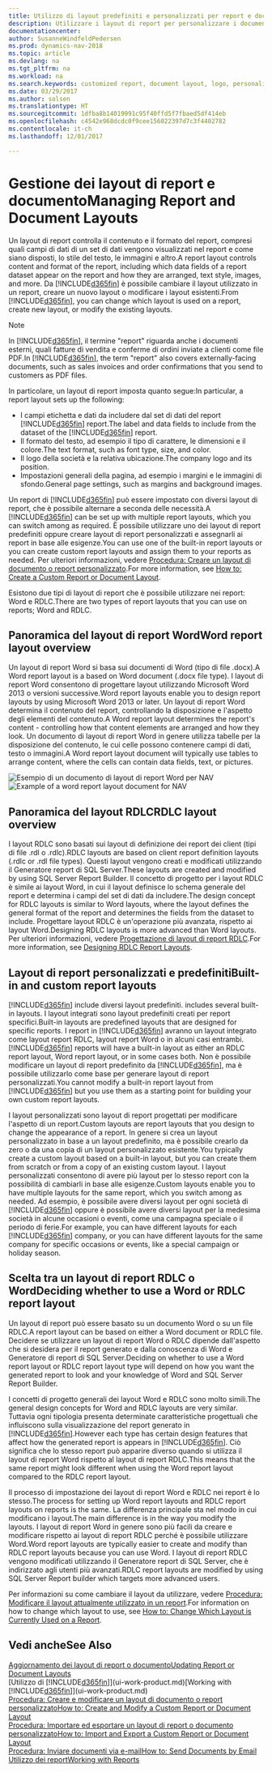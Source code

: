 ```yaml
---
title: Utilizzo di layout predefiniti e personalizzati per report e documenti
description: Utilizzare i layout di report per personalizzare i documenti, ad esempio, per personalizzare il carattere, il logo o le impostazioni della pagina di file PDF da inviare ai clienti.
documentationcenter: 
author: SusanneWindfeldPedersen
ms.prod: dynamics-nav-2018
ms.topic: article
ms.devlang: na
ms.tgt_pltfrm: na
ms.workload: na
ms.search.keywords: customized report, document layout, logo, personalize
ms.date: 03/29/2017
ms.author: solsen
ms.translationtype: HT
ms.sourcegitcommit: 1dfba8b14019991c95f40ffd5f7fbaed5df414eb
ms.openlocfilehash: c4542e968dcdc0f9cee156022397d7c3f4402782
ms.contentlocale: it-ch
ms.lasthandoff: 12/01/2017

---
```

# <a name="managing-report-and-document-layouts"></a><span data-ttu-id="6fd83-103">Gestione dei layout di report e documento</span><span class="sxs-lookup"><span data-stu-id="6fd83-103">Managing Report and Document Layouts</span></span>
<span data-ttu-id="6fd83-104">Un layout di report controlla il contenuto e il formato del report, compresi quali campi di dati di un set di dati vengono visualizzati nel report e come siano disposti, lo stile del testo, le immagini e altro.</span><span class="sxs-lookup"><span data-stu-id="6fd83-104">A report layout controls content and format of the report, including which data fields of a report dataset appear on the report and how they are arranged, text style, images, and more.</span></span> <span data-ttu-id="6fd83-105">Da [!INCLUDE[d365fin](includes/d365fin_md.md)] è possibile cambiare il layout utilizzato in un report, creare un nuovo layout o modificare i layout esistenti.</span><span class="sxs-lookup"><span data-stu-id="6fd83-105">From [!INCLUDE[d365fin](includes/d365fin_md.md)], you can change which layout is used on a report, create new layout, or modify the existing layouts.</span></span>

> [!NOTE]  
>   <span data-ttu-id="6fd83-106">In [!INCLUDE[d365fin](includes/d365fin_md.md)], il termine "report" riguarda anche i documenti esterni, quali fatture di vendita e conferme di ordini inviate a clienti come file PDF.</span><span class="sxs-lookup"><span data-stu-id="6fd83-106">In [!INCLUDE[d365fin](includes/d365fin_md.md)], the term "report" also covers externally-facing documents, such as sales invoices and order confirmations that you send to customers as PDF files.</span></span>

<span data-ttu-id="6fd83-107">In particolare, un layout di report imposta quanto segue:</span><span class="sxs-lookup"><span data-stu-id="6fd83-107">In particular, a report layout sets up the following:</span></span>

* <span data-ttu-id="6fd83-108">I campi etichetta e dati da includere dal set di dati del report [!INCLUDE[d365fin](includes/d365fin_md.md)] report.</span><span class="sxs-lookup"><span data-stu-id="6fd83-108">The label and data fields to include from the dataset of the [!INCLUDE[d365fin](includes/d365fin_md.md)] report.</span></span>
* <span data-ttu-id="6fd83-109">Il formato del testo, ad esempio il tipo di carattere, le dimensioni e il colore.</span><span class="sxs-lookup"><span data-stu-id="6fd83-109">The text format, such as font type, size, and color.</span></span>
* <span data-ttu-id="6fd83-110">Il logo della società e la relativa ubicazione.</span><span class="sxs-lookup"><span data-stu-id="6fd83-110">The company logo and its position.</span></span>
* <span data-ttu-id="6fd83-111">Impostazioni generali della pagina, ad esempio i margini e le immagini di sfondo.</span><span class="sxs-lookup"><span data-stu-id="6fd83-111">General page settings, such as margins and background images.</span></span>

<span data-ttu-id="6fd83-112">Un report di [!INCLUDE[d365fin](includes/d365fin_md.md)] può essere impostato con diversi layout di report, che è possibile alternare a seconda delle necessità.</span><span class="sxs-lookup"><span data-stu-id="6fd83-112">A [!INCLUDE[d365fin](includes/d365fin_md.md)] can be set up with multiple report layouts, which you can switch among as required.</span></span> <span data-ttu-id="6fd83-113">È possibile utilizzare uno dei layout di report predefiniti oppure creare layout di report personalizzati e assegnarli ai report in base alle esigenze.</span><span class="sxs-lookup"><span data-stu-id="6fd83-113">You can use one of the built-in report layouts or you can create custom report layouts and assign them to your reports as needed.</span></span> <span data-ttu-id="6fd83-114">Per ulteriori informazioni, vedere [Procedura: Creare un layout di documento o report personalizzato](ui-how-create-custom-report-layout.md).</span><span class="sxs-lookup"><span data-stu-id="6fd83-114">For more information, see [How to: Create a Custom Report or Document Layout](ui-how-create-custom-report-layout.md).</span></span>

<span data-ttu-id="6fd83-115">Esistono due tipi di layout di report che è possibile utilizzare nei report: Word e RDLC.</span><span class="sxs-lookup"><span data-stu-id="6fd83-115">There are two types of report layouts that you can use on reports; Word and RDLC.</span></span>

## <a name="word-report-layout-overview"></a><span data-ttu-id="6fd83-116">Panoramica del layout di report Word</span><span class="sxs-lookup"><span data-stu-id="6fd83-116">Word report layout overview</span></span>
<span data-ttu-id="6fd83-117">Un layout di report Word si basa sui documenti di Word (tipo di file .docx).</span><span class="sxs-lookup"><span data-stu-id="6fd83-117">A Word report layout is a based on Word document (.docx file type).</span></span> <span data-ttu-id="6fd83-118">I layout di report Word consentono di progettare layout utilizzando Microsoft Word 2013 o versioni successive.</span><span class="sxs-lookup"><span data-stu-id="6fd83-118">Word report layouts enable you to design report layouts by using Microsoft Word 2013 or later.</span></span> <span data-ttu-id="6fd83-119">Un layout di report Word determina il contenuto del report, controllando la disposizione e l'aspetto degli elementi del contenuto.</span><span class="sxs-lookup"><span data-stu-id="6fd83-119">A Word report layout determines the report's content - controlling how that content elements are arranged and how they look.</span></span> <span data-ttu-id="6fd83-120">Un documento di layout di report Word in genere utilizza tabelle per la disposizione del contenuto, le cui celle possono contenere campi di dati, testo o immagini.</span><span class="sxs-lookup"><span data-stu-id="6fd83-120">A Word report layout document will typically use tables to arrange content, where the cells can contain data fields, text, or pictures.</span></span>

 <span data-ttu-id="6fd83-121">![Esempio di un documento di layout di report Word per NAV](media/nav_wordreportlayout_edit_in_word_example.png "NAV_WordReportLayout_Edit_In_Word_Example")</span><span class="sxs-lookup"><span data-stu-id="6fd83-121">![Example of a word report layout document for NAV](media/nav_wordreportlayout_edit_in_word_example.png "NAV_WordReportLayout_Edit_In_Word_Example")</span></span>  

## <a name="rdlc-layout-overview"></a><span data-ttu-id="6fd83-122">Panoramica del layout RDLC</span><span class="sxs-lookup"><span data-stu-id="6fd83-122">RDLC layout overview</span></span>
<span data-ttu-id="6fd83-123">I layout RDLC sono basati sui layout di definizione dei report dei client (tipi di file .rdl o .rdlc).</span><span class="sxs-lookup"><span data-stu-id="6fd83-123">RDLC layouts are based on client report definition layouts (.rdlc or .rdl file types).</span></span> <span data-ttu-id="6fd83-124">Questi layout vengono creati e modificati utilizzando il Generatore report di SQL Server.</span><span class="sxs-lookup"><span data-stu-id="6fd83-124">These layouts are created and modified by using SQL Server Report Builder.</span></span> <span data-ttu-id="6fd83-125">Il concetto di progetto per i layout RDLC è simile ai layout Word, in cui il layout definisce lo schema generale del report e determina i campi del set di dati da includere.</span><span class="sxs-lookup"><span data-stu-id="6fd83-125">The design concept for RDLC layouts is similar to Word layouts, where the layout defines the general format of the report and determines the fields from the dataset to include.</span></span> <span data-ttu-id="6fd83-126">Progettare layout RDLC è un'operazione più avanzata, rispetto ai layout Word.</span><span class="sxs-lookup"><span data-stu-id="6fd83-126">Designing RDLC layouts is more advanced than Word layouts.</span></span> <span data-ttu-id="6fd83-127">Per ulteriori informazioni, vedere [Progettazione di layout di report RDLC](https://msdn.microsoft.com/en-us/dynamics-nav/designing-rdlc-report-layouts).</span><span class="sxs-lookup"><span data-stu-id="6fd83-127">For more information, see [Designing RDLC Report Layouts](https://msdn.microsoft.com/en-us/dynamics-nav/designing-rdlc-report-layouts).</span></span>

## <a name="built-in-and-custom-report-layouts"></a><span data-ttu-id="6fd83-128">Layout di report personalizzati e predefiniti</span><span class="sxs-lookup"><span data-stu-id="6fd83-128">Built-in and custom report layouts</span></span>
[!INCLUDE[d365fin](includes/d365fin_md.md)]<span data-ttu-id="6fd83-129"> include diversi layout predefiniti.</span><span class="sxs-lookup"><span data-stu-id="6fd83-129"> includes several built-in layouts.</span></span> <span data-ttu-id="6fd83-130">I layout integrati sono layout predefiniti creati per report specifici.</span><span class="sxs-lookup"><span data-stu-id="6fd83-130">Built-in layouts are predefined layouts that are designed for specific reports.</span></span> <span data-ttu-id="6fd83-131">I report in [!INCLUDE[d365fin](includes/d365fin_md.md)] avranno un layout integrato come layout report RDLC, layout report Word o in alcuni casi entrambi.</span><span class="sxs-lookup"><span data-stu-id="6fd83-131">[!INCLUDE[d365fin](includes/d365fin_md.md)] reports will have a built-in layout as either an RDLC report layout, Word report layout, or in some cases both.</span></span> <span data-ttu-id="6fd83-132">Non è possibile modificare un layout di report predefinito da [!INCLUDE[d365fin](includes/d365fin_md.md)], ma è possibile utilizzarlo come base per generare layout di report personalizzati.</span><span class="sxs-lookup"><span data-stu-id="6fd83-132">You cannot modify a built-in report layout from [!INCLUDE[d365fin](includes/d365fin_md.md)] but you use them as a starting point for building your own custom report layouts.</span></span>

<span data-ttu-id="6fd83-133">I layout personalizzati sono layout di report progettati per modificare l'aspetto di un report.</span><span class="sxs-lookup"><span data-stu-id="6fd83-133">Custom layouts are report layouts that you design to change the appearance of a report.</span></span> <span data-ttu-id="6fd83-134">In genere si crea un layout personalizzato in base a un layout predefinito, ma è possibile crearlo da zero o da una copia di un layout personalizzato esistente.</span><span class="sxs-lookup"><span data-stu-id="6fd83-134">You typically create a custom layout based on a built-in layout, but you can create them from scratch or from a copy of an existing custom layout.</span></span> <span data-ttu-id="6fd83-135">I layout personalizzati consentono di avere più layout per lo stesso report con la possibilità di cambiarli in base alle esigenze.</span><span class="sxs-lookup"><span data-stu-id="6fd83-135">Custom layouts enable you to have multiple layouts for the same report, which you switch among as needed.</span></span> <span data-ttu-id="6fd83-136">Ad esempio, è possibile avere diversi layout per ogni società di [!INCLUDE[d365fin](includes/d365fin_md.md)] oppure è possibile avere diversi layout per la medesima società in alcune occasioni o eventi, come una campagna speciale o il periodo di ferie.</span><span class="sxs-lookup"><span data-stu-id="6fd83-136">For example, you can have different layouts for each [!INCLUDE[d365fin](includes/d365fin_md.md)] company, or you can have different layouts for the same company for specific occasions or events, like a special campaign or holiday season.</span></span>

## <a name="deciding-whether-to-use-a-word-or-rdlc-report-layout"></a><span data-ttu-id="6fd83-137">Scelta tra un layout di report RDLC o Word</span><span class="sxs-lookup"><span data-stu-id="6fd83-137">Deciding whether to use a Word or RDLC report layout</span></span>
<span data-ttu-id="6fd83-138">Un layout di report può essere basato su un documento Word o su un file RDLC.</span><span class="sxs-lookup"><span data-stu-id="6fd83-138">A report layout can be based on either a Word document or RDLC file.</span></span> <span data-ttu-id="6fd83-139">Decidere se utilizzare un layout di report Word o RDLC dipende dall'aspetto che si desidera per il report generato e dalla conoscenza di Word e Generatore di report di SQL Server.</span><span class="sxs-lookup"><span data-stu-id="6fd83-139">Deciding on whether to use a Word report layout or RDLC report layout type will depend on how you want the generated report to look and your knowledge of Word and SQL Server Report Builder.</span></span>

<span data-ttu-id="6fd83-140">I concetti di progetto generali dei layout Word e RDLC sono molto simili.</span><span class="sxs-lookup"><span data-stu-id="6fd83-140">The general design concepts for Word and RDLC layouts are very similar.</span></span> <span data-ttu-id="6fd83-141">Tuttavia ogni tipologia presenta determinate caratteristiche progettuali che influiscono sulla visualizzazione del report generato in [!INCLUDE[d365fin](includes/d365fin_md.md)].</span><span class="sxs-lookup"><span data-stu-id="6fd83-141">However each type has certain design features that affect how the generated report is appears in [!INCLUDE[d365fin](includes/d365fin_md.md)].</span></span> <span data-ttu-id="6fd83-142">Ciò significa che lo stesso report può apparire diverso quando si utilizza il layout di report Word rispetto al layout di report RDLC.</span><span class="sxs-lookup"><span data-stu-id="6fd83-142">This means that the same report might look different when using the Word report layout compared to the RDLC report layout.</span></span>

<span data-ttu-id="6fd83-143">Il processo di impostazione dei layout di report Word e RDLC nei report è lo stesso.</span><span class="sxs-lookup"><span data-stu-id="6fd83-143">The process for setting up Word report layouts and RDLC report layouts on reports is the same.</span></span> <span data-ttu-id="6fd83-144">La differenza principale sta nel modo in cui modificano i layout.</span><span class="sxs-lookup"><span data-stu-id="6fd83-144">The main difference is in the way you modify the layouts.</span></span> <span data-ttu-id="6fd83-145">I layout di report Word in genere sono più facili da creare e modificare rispetto ai layout di report RDLC perché è possibile utilizzare Word.</span><span class="sxs-lookup"><span data-stu-id="6fd83-145">Word report layouts are typically easier to create and modify than RDLC report layouts because you can use Word.</span></span> <span data-ttu-id="6fd83-146">I layout di report RDLC vengono modificati utilizzando il Generatore report di SQL Server, che è indirizzato agli utenti più avanzati.</span><span class="sxs-lookup"><span data-stu-id="6fd83-146">RDLC report layouts are modified by using SQL Server Report builder which targets more advanced users.</span></span>

<span data-ttu-id="6fd83-147">Per informazioni su come cambiare il layout da utilizzare, vedere [Procedura: Modificare il layout attualmente utilizzato in un report](ui-how-change-layout-currently-used-report.md).</span><span class="sxs-lookup"><span data-stu-id="6fd83-147">For information on how to change which layout to use, see [How to: Change Which Layout is Currently Used on a Report](ui-how-change-layout-currently-used-report.md).</span></span>

## <a name="see-also"></a><span data-ttu-id="6fd83-148">Vedi anche</span><span class="sxs-lookup"><span data-stu-id="6fd83-148">See Also</span></span>
[<span data-ttu-id="6fd83-149">Aggiornamento dei layout di report o documento</span><span class="sxs-lookup"><span data-stu-id="6fd83-149">Updating Report or Document Layouts</span></span>](ui-update-report-layouts.md)  
<span data-ttu-id="6fd83-150">[Utilizzo di [!INCLUDE[d365fin](includes/d365fin_md.md)]](ui-work-product.md)</span><span class="sxs-lookup"><span data-stu-id="6fd83-150">[Working with [!INCLUDE[d365fin](includes/d365fin_md.md)]](ui-work-product.md)</span></span>  
[<span data-ttu-id="6fd83-151">Procedura: Creare e modificare un layout di documento o report personalizzato</span><span class="sxs-lookup"><span data-stu-id="6fd83-151">How to: Create and Modify a Custom Report or Document Layout</span></span>](ui-how-create-custom-report-layout.md)  
[<span data-ttu-id="6fd83-152">Procedura: Importare ed esportare un layout di report o documento personalizzato</span><span class="sxs-lookup"><span data-stu-id="6fd83-152">How to: Import and Export a Custom Report or Document Layout</span></span>](ui-how-import-and-export-report-layout.md)  
[<span data-ttu-id="6fd83-153">Procedura: Inviare documenti via e-mail</span><span class="sxs-lookup"><span data-stu-id="6fd83-153">How to: Send Documents by Email</span></span>](ui-how-send-documents-email.md)  
[<span data-ttu-id="6fd83-154">Utilizzo dei report</span><span class="sxs-lookup"><span data-stu-id="6fd83-154">Working with Reports</span></span>](ui-work-report.md)  

